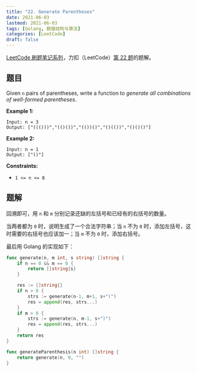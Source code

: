 ```yaml
---
title: "22. Generate Parentheses"
date: 2021-06-03
lastmod: 2021-06-03
tags: [Golang, 数据结构与算法]
categories: [LeetCode]
draft: false
---
```


[LeetCode 刷题笔记系列](/posts/leetcode/leetcode)，力扣（LeetCode）[第 22 题](https://leetcode-cn.com/problems/generate-parentheses)的题解。

<!--more-->

## 题目

Given `n` pairs of parentheses, write a function to _generate all combinations of well-formed parentheses_.

**Example 1:**

```text
Input: n = 3
Output: ["((()))","(()())","(())()","()(())","()()()"]
```

**Example 2:**

```text
Input: n = 1
Output: ["()"]
```

**Constraints:**

- `1 <= n <= 8`

## 题解

回溯即可，用 `n` 和 `m` 分别记录还缺的左括号和已经有的右括号的数量。

当两者都为 `0` 时，说明生成了一个合法字符串；当 `n` 不为 `0` 时，添加左括号，这时需要的右括号也应该加一；当 `m` 不为 `0` 时，添加右括号。

最后用 Golang 的实现如下：

```go
func generate(n, m int, s string) []string {
    if n == 0 && m == 0 {
        return []string{s}
    }

    res := []string{}
    if n > 0 {
        strs := generate(n-1, m+1, s+"(")
        res = append(res, strs...)
    }
    if m > 0 {
        strs := generate(n, m-1, s+")")
        res = append(res, strs...)
    }
    return res
}

func generateParenthesis(n int) []string {
    return generate(n, 0, "")
}
```

